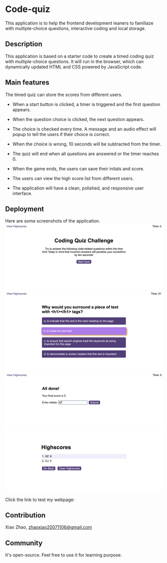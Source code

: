 # Code-quiz
This application is to help the frontend development leaners to familiaze with multiple-choice questions, interactive coding and local storage. 

## Description
This application is based on a starter code to create a timed coding quiz with multiple-choice questions. It will run in the browser, which can dynamically updated HTML and CSS powered by JavaScript code.

## Main features
The timed quiz can store the scores from different users.
* When a start button is clicked, a timer is triggered and the first question appears.

* When the question choice is clicked, the next question appears.

* The choice is checked every time. A message and an audio effect will popup to tell the users if their choice is correct.

* When the choice is wrong, 10 seconds will be subtracted from the timer.

* The quiz will end when all questions are answered or the timer reaches 0.

* When the game ends, the users can save their initals and score.

* The users can view the high score list from different users.

* The application will have a clean, polished, and responsive user interface. 

## Deployment
Here are some screenshots of the application.
![screenshot1](./assets/images/webpage1.png)
![screenshot1](./assets/images/webpage2.png)
![screenshot1](./assets/images/webpage3.png)
![screenshot1](./assets/images/webpage4.png)

Click the link to test my webpage:


## Contribution
Xiao Zhao, zhaoxiao20071106@gmail.com

## Community
It's open-source. Feel free to use it for learning purpose.